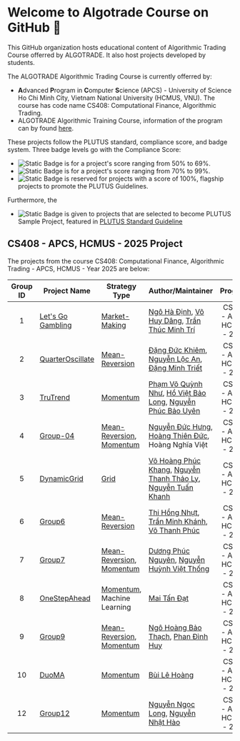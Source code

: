 # Welcome to Algotrade Course on GitHub 👋

This GitHub organization hosts educational content of Algorithmic Trading Course offerred by ALGOTRADE. It also host projects developed by students.

The ALGOTRADE Algorithmic Trading Course is currently offerred by:
- **A**dvanced **P**rogram in **C**omputer **S**cience (APCS) - University of Science Ho Chi Minh City, Vietnam National University (HCMUS, VNU). The course has code name CS408: Computational Finance, Algorithmic Trading.
- ALGOTRADE Algorithmic Training Course, information of the program can by found [here](https://www.algotrade.vn/course).

These projects follow the PLUTUS standard, compliance score, and badge system. Three badge levels go with the Compliance Score:
- ![Static Badge](https://img.shields.io/badge/PLUTUS-<score>-%23BA8E23) is for a project's score ranging from 50% to 69%. 
- ![Static Badge](https://img.shields.io/badge/PLUTUS-<score>-darkgreen) is for a project's score ranging from 70% to 99%.
- ![Static Badge](https://img.shields.io/badge/PLUTUS-100%25-purple) is reserved for projects with a score of 100%, flagship projects to promote the PLUTUS Guidelines.

Furthermore, the
- ![Static Badge](https://img.shields.io/badge/PLUTUS-Sample-darkblue) is given to projects that are selected to become PLUTUS Sample Project, featured in [PLUTUS Standard Guideline](https://github.com/algotrade-course/plutus-guideline/)

## CS408 - APCS, HCMUS - 2025 Project
The projects from the course CS408: Computational Finance, Algorithmic Trading - APCS, HCMUS - Year 2025 are below:

| **Group ID** | **Project Name** | **Strategy Type** | **Author/Maintainer** | **Program** | **PLUTUS Badge** |
|:------------:|------------------|-------------------|-----------------------|:-----------:|:----------------:|
| 1 | [Let's Go Gambling](https://github.com/algotrade-course/Lets-Go-Gambling) | [Market-Making](https://hub.algotrade.vn/knowledge-hub/market-making-strategy/) | [Ngô Hà Định](https://github.com/BruhGold), [Võ Huy Dâng](https://github.com/heeyoung-choi), [Trần Thúc Minh Trí](https://github.com/Random0617) | CS408 - APCS, HCMUS - 2025 | ![Static Badge](https://img.shields.io/badge/PLUTUS-55%25-%23BA8E23) |
| 2 | [QuarterOscillate](https://github.com/algotrade-course/QuarterOscillate) | [Mean-Reversion](https://hub.algotrade.vn/knowledge-hub/mean-reversion-strategy/) | [Đặng Đức Khiêm](https://github.com/duckhiemdang), [Nguyễn Lộc An](https://github.com/LucidNg), [Đặng Minh Triết](https://github.com/triet0612) | CS408 - APCS, HCMUS - 2025 | ![Static Badge](https://img.shields.io/badge/PLUTUS-70%25-darkgreen)![Static Badge](https://img.shields.io/badge/PLUTUS-Sample-darkblue) |
| 3 | [TruTrend](https://github.com/algotrade-course/TruTrend) | [Momentum](https://hub.algotrade.vn/knowledge-hub/momentum-strategy/) | [Phạm Võ Quỳnh Như](https://github.com/pvqn), [Hồ Việt Bảo Long](https://github.com/lob23), [Nguyễn Phúc Bảo Uyên](https://github.com/Hollyuyen) | CS408 - APCS, HCMUS - 2025 | ![Static Badge](https://img.shields.io/badge/PLUTUS-75%25-darkgreen)![Static Badge](https://img.shields.io/badge/PLUTUS-Sample-darkblue) |
| 4 |  [Group-04](https://github.com/algotrade-course/Group-04) | [Mean-Reversion](https://hub.algotrade.vn/knowledge-hub/mean-reversion-strategy/), [Momentum](https://hub.algotrade.vn/knowledge-hub/momentum-strategy/) | [Nguyễn Đức Hưng](https://github.com/DucHungGithub), [Hoàng Thiên Đức](https://github.com/Locopaly), Hoàng Nghĩa Việt |   CS408 - APCS, HCMUS - 2025 | ![Static Badge](https://img.shields.io/badge/PLUTUS-65%25-%23BA8E23) |
| 5 | [DynamicGrid](https://github.com/algotrade-course/DynamicGrid) | [Grid](https://hub.algotrade.vn/knowledge-hub/grid-strategy/) | [Võ Hoàng Phúc Khang](https://github.com/vokhang1412), [Nguyễn Thanh Thảo Ly](https://github.com/sxweetlollipop2912), [Nguyễn Tuấn Khanh](https://github.com/ng-tuan-khanh) | CS408 - APCS, HCMUS - 2025 | ![Static Badge](https://img.shields.io/badge/PLUTUS-80%25-darkgreen)![Static Badge](https://img.shields.io/badge/PLUTUS-Sample-darkblue) |
| 6 | [Group6](https://github.com/algotrade-course/Group6) | [Mean-Reversion](https://hub.algotrade.vn/knowledge-hub/mean-reversion-strategy/)| [Thi Hồng Nhựt](https://github.com/hongnhut2404), [Trần Minh Khánh](https://github.com/khanhlove01), [Võ Thanh Phúc](https://github.com/ThanhPhuc18) | CS408 - APCS, HCMUS - 2025 | ![Static Badge](https://img.shields.io/badge/PLUTUS-70%25-darkgreen) |
| 7 | [Group7](https://github.com/algotrade-course/Group7) | [Mean-Reversion](https://hub.algotrade.vn/knowledge-hub/mean-reversion-strategy/), [Momentum](https://hub.algotrade.vn/knowledge-hub/momentum-strategy/) | [Dương Phúc Nguyên](https://github.com/pnguyenhere), [Nguyễn Huỳnh Việt Thống](https://github.com/hikki0901) | CS408 - APCS, HCMUS - 2025 | ![Static Badge](https://img.shields.io/badge/PLUTUS-75%25-darkgreen) |
| 8 | [OneStepAhead](https://github.com/algotrade-course/OneStepAhead) | [Momentum](https://hub.algotrade.vn/knowledge-hub/momentum-strategy/), Machine Learning | [Mai Tấn Đạt](https://github.com/mtdat50) | CS408 - APCS, HCMUS - 2025 | ![Static Badge](https://img.shields.io/badge/PLUTUS-50%25-%23BA8E23) |
| 9 | [Group9](https://github.com/algotrade-course/Group9) | [Mean-Reversion](https://hub.algotrade.vn/knowledge-hub/mean-reversion-strategy/), [Momentum](https://hub.algotrade.vn/knowledge-hub/momentum-strategy/) | [Ngô Hoàng Bảo Thạch](https://github.com/thachnhb), [Phan Đình Huy](https://github.com/EricPhanHuy) | CS408 - APCS, HCMUS - 2025 | ![Static Badge](https://img.shields.io/badge/PLUTUS-65%25-%23BA8E23) |
| 10 | [DuoMA](https://github.com/algotrade-course/DuoMA) | [Momentum](https://hub.algotrade.vn/knowledge-hub/momentum-strategy/) | [Bùi Lê Hoàng](https://github.com/LeeHoang2710) | CS408 - APCS, HCMUS - 2025 | ![Static Badge](https://img.shields.io/badge/PLUTUS-75%25-darkgreen)![Static Badge](https://img.shields.io/badge/PLUTUS-Sample-darkblue) |
| 12 | [Group12](https://github.com/algotrade-course/Group12) | [Momentum](https://hub.algotrade.vn/knowledge-hub/momentum-strategy/) |[Nguyễn Ngọc Long](https://github.com/Francesco4203), [Nguyễn Nhật Hào](https://github.com/ngnhha1113) | CS408 - APCS, HCMUS - 2025 | ![Static Badge](https://img.shields.io/badge/PLUTUS-75%25-darkgreen) |
<!--
**Here are some ideas to get you started:**

🙋‍♀️ A short introduction - what is your organization all about?
🌈 Contribution guidelines - how can the community get involved?
👩‍💻 Useful resources - where can the community find your docs? Is there anything else the community should know?
🍿 Fun facts - what does your team eat for breakfast?
🧙 Remember, you can do mighty things with the power of [Markdown](https://docs.github.com/github/writing-on-github/getting-started-with-writing-and-formatting-on-github/basic-writing-and-formatting-syntax)
-->
